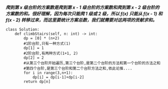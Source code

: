 ***爬到第 x 级台阶的方案数是爬到第 x - 1 级台阶的方案数和爬到第 x - 2 级台阶的方案数的和。很好理解，因为每次只能爬 1 级或 2 级，所以 f(x) 只能从 f(x - 1) 和 f(x - 2) 转移过来，而这里要统计方案总数，我们就需要对这两项的贡献求和。***

```
class Solution:
    def climbStairs(self, n: int) -> int:
        dp = [0] * (n+2)
        #1阶台阶,只有一种方式(1)
        dp[1] = 1
        #2阶台阶,有两种方式(1+1, 2)
        dp[2] = 2
        #从第三个台阶开始遍历,第三个台阶,是第二个台阶的方法和第一个台阶的方法之和
        #第四个台阶,是第三个台阶和第二个台阶方法之和,依此论推....
        for i in range(3,n+1):
            dp[i] = dp[i-1]+dp[i-2]
        return dp[n]
```